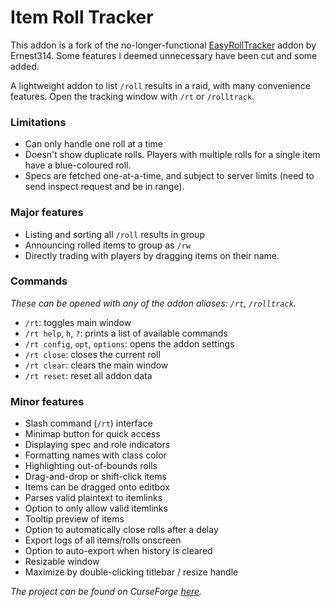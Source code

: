 # Item Roll Tracker

This addon is a fork of the no-longer-functional [EasyRollTracker](https://github.com/ErythroGuild/EasyRollTracker) addon by Ernest314. Some features I deemed unnecessary have been cut and some added.

A lightweight addon to list `/roll` results in a raid,
with many convenience features. Open the tracking window
with `/rt` or `/rolltrack`.

### Limitations
- Can only handle one roll at a time
- Doesn't show duplicate rolls. Players with multiple rolls for a single item have a blue-coloured roll.
- Specs are fetched one-at-a-time, and subject to server
limits (need to send inspect request and be in range).

### Major features

- Listing and sorting all `/roll` results in group
- Announcing rolled items to group as `/rw`
- Directly trading with players by dragging items on their name.

### Commands

*These can be opened with any of the addon aliases:*
*`/rt`, `/rolltrack`.*

- `/rt`: toggles main window
- `/rt help`, `h`, `?`: prints a list of available commands
- `/rt config`, `opt`, `options`: opens the addon settings
- `/rt close`: closes the current roll
- `/rt clear`: clears the main window
- `/rt reset`: reset all addon data

### Minor features

- Slash command (`/rt`) interface
- Minimap button for quick access
- Displaying spec and role indicators
- Formatting names with class color
- Highlighting out-of-bounds rolls
- Drag-and-drop or shift-click items
- Items can be dragged onto editbox
- Parses valid plaintext to itemlinks
- Option to only allow valid itemlinks
- Tooltip preview of items
- Option to automatically close rolls after a delay
- Export logs of all items/rolls onscreen
- Option to auto-export when history is cleared
- Resizable window
- Maximize by double-clicking titlebar / resize handle

*The project can be found on CurseForge [here][1].*

[1]: https://legacy.curseforge.com/wow/addons/itemrolltracker